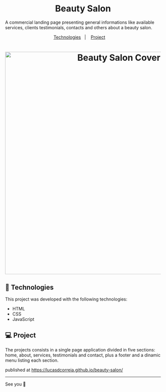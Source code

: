 <h1 align="center">
Beauty Salon
 </h1> 
 
<p>
A commercial landing page presenting general informations like available services, clients testimonials, contacts and others about a beauty salon.
</p>

<p align="center">
  <a href="#-technologies">Technologies</a>&nbsp;&nbsp;&nbsp;|&nbsp;&nbsp;&nbsp;
  <a href="#-project">Project</a>&nbsp;&nbsp;&nbsp;&nbsp;&nbsp;&nbsp;
</p>
 
<h1 align="center" border-radius="30px">
<img width="720px" alt="Beauty Salon Cover" src="https://user-images.githubusercontent.com/25250788/158037688-d64f95ab-b56d-4769-b811-19db7bf7be66.png">
</h1>


## 🚀 Technologies

This project was developed with the following technologies:

- HTML
- CSS
- JavaScript

## 💻 Project

The projects consists in a single page application divided in five sections: home, about, services, testimonials and contact, plus a footer and a dinamic menu listing each section.

published at https://lucasdcorreia.github.io/beauty-salon/


---
See you :wave:
